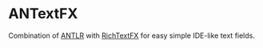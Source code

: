 # ANTextFX
Combination of [ANTLR](https://github.com/antlr/antlr4) with [RichTextFX](https://github.com/TomasMikula/RichTextFX) for easy simple IDE-like text fields.
